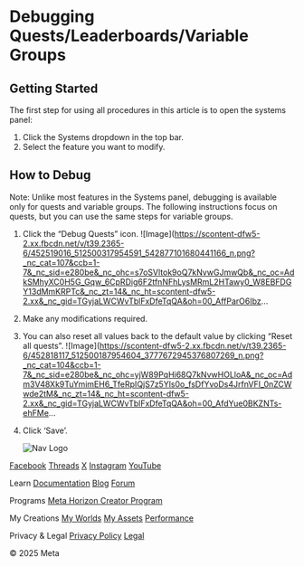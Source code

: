 # Debugging Quests/Leaderboards/Variable Groups

## Getting Started

 The first step for using all procedures in this article is to open the systems panel:
1. Click the Systems dropdown in the top bar.
2. Select the feature you want to modify.

  
## How to Debug

> 

 Note: Unlike most features in the Systems panel, debugging is available only for
quests and variable groups. The following instructions focus on quests, but you can
use the same steps for variable groups.
1. Click the “Debug Quests” icon. ![Image](https://scontent-dfw5-2.xx.fbcdn.net/v/t39.2365-6/452519016_512500317954591_542877101680441166_n.png?_nc_cat=107&ccb=1-7&_nc_sid=e280be&_nc_ohc=s7oSVltok9oQ7kNvwGJmwQb&_nc_oc=AdkSMhyXC0H5G_Gqw_6CpRDig6F2tfnNFhLysMRmL2HTawy0_W8EBFDGY13dMmKRPTc&_nc_zt=14&_nc_ht=scontent-dfw5-2.xx&_nc_gid=TGyjaLWCWvTblFxDfeTqQA&oh=00_AffParO6Ibz...
2. Make any modifications required.
3. You can also reset all values back to the default value by clicking “Reset all
quests”. ![Image](https://scontent-dfw5-2.xx.fbcdn.net/v/t39.2365-6/452818117_512500187954604_3777672945376807269_n.png?_nc_cat=104&ccb=1-7&_nc_sid=e280be&_nc_ohc=yjW89PqHi68Q7kNvwHOLloA&_nc_oc=Adm3V48Xk9TuYmimEH6_TfeRpIQjS7z5Yls0o_fsDfYvoDs4JrfnVFI_0nZCWwde2tM&_nc_zt=14&_nc_ht=scontent-dfw5-2.xx&_nc_gid=TGyjaLWCWvTblFxDfeTqQA&oh=00_AfdYue0BKZNTs-ehFMe...
4. Click ‘Save’.

    ![Nav Logo](https://static.xx.fbcdn.net/rsrc.php/yE/r/3SoBlk8EqOQ.svg)


[Facebook](https://www.facebook.com/MetaHorizon/)
[Threads](https://www.threads.com/@metahorizon)
[X](https://x.com/MetaHorizon)
[Instagram](https://www.instagram.com/metahorizon/)
[YouTube](https://www.youtube.com/@MetaQuestVR)

 Learn
[Documentation](https://developers.meta.com/horizon-worlds/learn/documentation/)
[Blog](https://developers.meta.com/horizon/blog/)
[Forum](https://communityforums.atmeta.com/t5/Creator-Forum/ct-p/Meta_Horizon_Creator_Forums)

 Programs
[Meta Horizon Creator Program](https://developers.meta.com/horizon-worlds/programs/)

 My Creations
[My Worlds](https://horizon.meta.com/creator/worlds_all/?utm_source=horizon_worlds_creator)
[My Assets](https://horizon.meta.com/creator/assets/?utm_source=horizon_worlds_creator)
[Performance](https://horizon.meta.com/creator/performance/traces/?utm_source=horizon_worlds_creator)

 Privacy & Legal
[Privacy Policy](https://www.meta.com/legal/privacy-policy/)
[Legal](https://www.meta.com/legal/supplemental-terms-of-service/)

 © 2025 Meta
